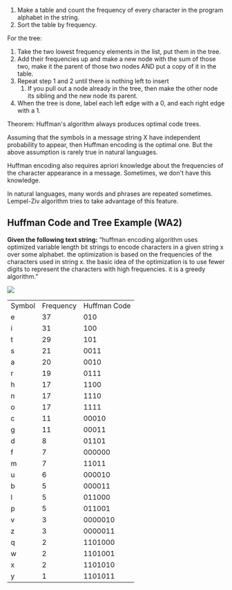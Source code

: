 1. Make a table and count the frequency of every character in the program alphabet in the string.
2. Sort the table by frequency.

For the tree:
1. Take the two lowest frequency elements in the list, put them in the tree. 
2. Add their frequencies up and make a new node with the sum of those two, make it the parent of those two nodes AND put a copy of it in the table.
3. Repeat step 1 and 2 until there is nothing left to insert
	1. If you pull out a node already in the tree, then make the other node its sibling and the new node its parent.
4. When the tree is done, label each left edge with a 0, and each right edge with a 1.

Theorem: Huffman's algorithm always produces optimal code trees.

Assuming that the symbols in a message string X have independent probability to appear, then Huffman encoding is the optimal one. But the above assumption is rarely true in natural languages.

Huffman encoding also requires apriori knowledge about the frequencies of the character appearance in a message. Sometimes, we don't have this knowledge.

In natural languages, many words and phrases are repeated sometimes. Lempel-Ziv algorithm tries to take advantage of this feature.

## Huffman Code and Tree Example (WA2)
**Given the following text string:**
“huffman encoding algorithm uses optimized variable length bit strings to encode characters in a given string x over some alphabet. the optimization is based on the frequencies of the characters used in string x. the basic idea of the optimization is to use fewer digits to represent the characters with high frequencies. it is a greedy algorithm.”

**![](https://lh7-rt.googleusercontent.com/docsz/AD_4nXepCryZFSr2yaZdAcIC2hPV6W1iy-Rl3urENeEOqn0JhyIg2ZUy56pdYvp_MRlE66gluGH_E2mpYp-5z8JF9c2m_SjPDzcD4SV2G9m489eq7PZBuqQ_npfaMGwuspLgBT4VZIDMBg?key=tzOFnWsiIKeeTmBikbR62opT)**

|        |           |              |
| ------ | --------- | ------------ |
| Symbol | Frequency | Huffman Code |
| e      | 37        | 010          |
| i      | 31        | 100          |
| t      | 29        | 101          |
| s      | 21        | 0011         |
| a      | 20        | 0010         |
| r      | 19        | 0111         |
| h      | 17        | 1100         |
| n      | 17        | 1110         |
| o      | 17        | 1111         |
| c      | 11        | 00010        |
| g      | 11        | 00011        |
| d      | 8         | 01101        |
| f      | 7         | 000000       |
| m      | 7         | 11011        |
| u      | 6         | 000010       |
| b      | 5         | 000011       |
| l      | 5         | 011000       |
| p      | 5         | 011001       |
| v      | 3         | 0000010      |
| z      | 3         | 0000011      |
| q      | 2         | 1101000      |
| w      | 2         | 1101001      |
| x      | 2         | 1101010      |
| y      | 1         | 1101011      |
